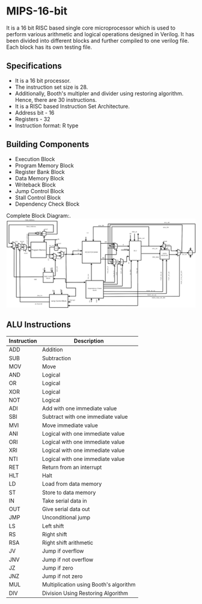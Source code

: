 # MIPS-16-bit

It is a 16 bit RISC based single core microprocessor which is used to perform various arithmetic and logical operations designed in Verilog. It has been divided into different blocks and further compiled to one verilog file.
Each block has its own testing file.

## Specifications
- It is a 16 bit processor.
- The instruction set size is 28.
- Additionally, Booth's multipler and divider using restoring algorithm. Hence, there are 30 instructions.
- It is a RISC based Instruction Set Architecture.
- Address bit - 16
- Registers - 32
- Instruction format: R type

## Building Components

- Execution Block
- Program Memory Block
- Register Bank Block
- Data Memory Block
- Writeback Block
- Jump Control Block
- Stall Control Block
- Dependency Check Block

Complete Block Diagram:.
![BlockDiagram](https://github.com/dhatrikapuriya/MIPS-16-bit/blob/master/BlockDiagram.png?raw=true)

## ALU Instructions

| Instruction | Description |
| ------ | -------- |
| ADD | Addition |
| SUB | Subtraction |
| MOV | Move |
| AND | Logical |
| OR | Logical |
| XOR | Logical |
| NOT | Logical |
| ADI | Add with one immediate value |
| SBI | Subtract with one immediate value |
| MVI | Move immediate value |
| ANI | Logical with one immediate value |
| ORI | Logical with one immediate value |
| XRI | Logical with one immediate value |
| NTI | Logical with one immediate value |
| RET | Return from an interrupt |
| HLT | Halt |
| LD | Load from data memory |
| ST | Store to data memory |
| IN | Take serial data in |
| OUT | Give serial data out |
| JMP | Unconditional jump |
| LS | Left shift |
| RS | Right shift |
| RSA | Right shift arithmetic |
| JV | Jump if overflow |
| JNV | Jump if not overflow |
| JZ | Jump if zero |
| JNZ | Jump if not zero |
| MUL | Multiplication using Booth's algorithm |
| DIV | Division Using Restoring Algorithm |
